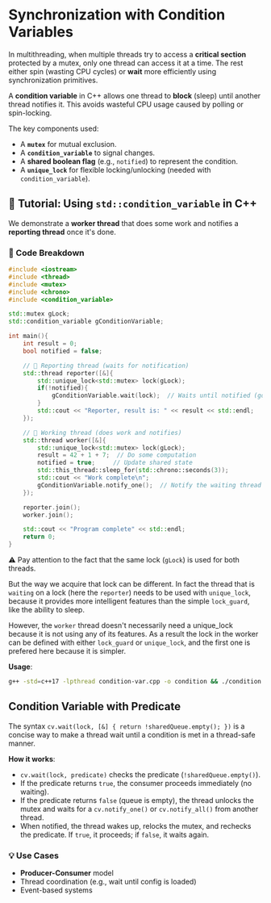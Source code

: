 # Synchronization with Condition Variables

In multithreading, when multiple threads try to access a **critical section** protected by a mutex, only one thread can access it at a time. The rest either spin (wasting CPU cycles) or **wait** more efficiently using synchronization primitives.

A **condition variable** in C++ allows one thread to **block** (sleep) until another thread notifies it. This avoids wasteful CPU usage caused by polling or spin-locking.

The key components used:

* A **`mutex`** for mutual exclusion.
* A **`condition_variable`** to signal changes.
* A **shared boolean flag** (e.g., `notified`) to represent the condition.
* A **`unique_lock`** for flexible locking/unlocking (needed with `condition_variable`).

## 📘 Tutorial: Using `std::condition_variable` in C++

We demonstrate a **worker thread** that does some work and notifies a **reporting thread** once it's done.

### 🔧 Code Breakdown

```cpp
#include <iostream>
#include <thread>
#include <mutex>
#include <chrono>
#include <condition_variable>

std::mutex gLock;
std::condition_variable gConditionVariable;

int main(){
    int result = 0;
    bool notified = false;

    // 🧾 Reporting thread (waits for notification)
    std::thread reporter([&]{
        std::unique_lock<std::mutex> lock(gLock);
        if(!notified){
            gConditionVariable.wait(lock);  // Waits until notified (goes to sleep mode)
        }
        std::cout << "Reporter, result is: " << result << std::endl;
    });

    // 🔧 Working thread (does work and notifies)
    std::thread worker([&]{
        std::unique_lock<std::mutex> lock(gLock);
        result = 42 + 1 + 7;  // Do some computation
        notified = true;     // Update shared state
        std::this_thread::sleep_for(std::chrono::seconds(3));  
        std::cout << "Work complete\n";
        gConditionVariable.notify_one();  // Notify the waiting thread
    });

    reporter.join();
    worker.join();

    std::cout << "Program complete" << std::endl;
    return 0;
}
```
⚠️ Pay attention to the fact that the same lock (`gLock`) is used for both threads. 

But the way we acquire that lock can be different. In fact the thread that is `waiting` on a lock (here the `reporter`) needs to be used with `unique_lock`, because it provides more intelligent features than the simple `lock_guard`, like the ability to sleep. 

However, the `worker` thread doesn't necessarily need a unique_lock because it is not using any of its features. As a result the lock in the worker can be defined with either `lock_guard` or `unique_lock`, and the first one is prefered here because it is simpler.

**Usage**:
```bash
g++ -std=c++17 -lpthread condition-var.cpp -o condition && ./condition && rm condition
```

## Condition Variable with Predicate
The syntax `cv.wait(lock, [&] { return !sharedQueue.empty(); })` is a concise way to make a thread wait until a condition is met in a thread-safe manner.

**How it works**:
   - `cv.wait(lock, predicate)` checks the predicate (`!sharedQueue.empty()`).
   - If the predicate returns `true`, the consumer proceeds immediately (no waiting).
   - If the predicate returns `false` (queue is empty), the thread unlocks the mutex and waits for a `cv.notify_one()` or `cv.notify_all()` from another thread.
   - When notified, the thread wakes up, relocks the mutex, and rechecks the predicate. If `true`, it proceeds; if `false`, it waits again.

### 💡 Use Cases

* **Producer-Consumer** model
* Thread coordination (e.g., wait until config is loaded)
* Event-based systems
